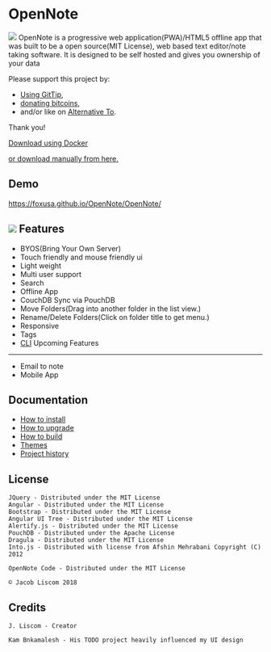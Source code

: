 # OpenNote

![][responsive]
OpenNote is a progressive web application(PWA)/HTML5 offline app that was built to be a open source(MIT License), web based text editor/note taking software.
It is designed to be self hosted and gives you ownership of your data

Please support this project by:
- [Using GitTip][GitTip],
- [donating bitcoins][Bitcoins],
- and/or like on [Alternative To][Alternative].

Thank you!

[Download using Docker][Docker]

[or download manually from here.][Download]


Demo
-------
https://foxusa.github.io/OpenNote/OpenNote/


![][topLevel]
Features
--------
- BYOS(Bring Your Own Server)
- Touch friendly and mouse friendly ui
- Light weight
- Multi user support
- Search
- Offline App
- CouchDB Sync via PouchDB
- Move Folders(Drag into another folder in the list view.)
- Rename/Delete Folders(Click on folder title to get menu.)
- Responsive
- Tags
- [CLI](https://github.com/FoxUSA/OpenNote-CLI)
Upcoming Features
-----------------
- Email to note
- Mobile App

Documentation
-----------------
- [How to install][Install]
- [How to upgrade][Upgrade]
- [How to build](https://github.com/FoxUSA/OpenNote/blob/master/docs/Build.md)
- [Themes][Themes]
- [Project history][History]

License
-------
	JQuery - Distributed under the MIT License
	Angular - Distributed under the MIT License
	Bootstrap - Distributed under the MIT License
	Angular UI Tree - Distributed under the MIT License
	Alertify.js - Distributed under the MIT License
	PouchDB - Distributed under the Apache License
	Dragula - Distributed under the MIT License
	Into.js - Distributed with license from Afshin Mehrabani Copyright (C) 2012

	OpenNote Code - Distributed under the MIT License

	© Jacob Liscom 2018

Credits
-------
	J. Liscom - Creator

	Kam Bnkamalesh - His TODO project heavily influenced my UI design

[topLevel]: https://github.com/FoxUSA/OpenNote/blob/master/docs/screenShots/topLevel.png
[responsive]: https://github.com/FoxUSA/OpenNote/blob/master//docs/screenShots/OpenNote.png

[Install]: https://github.com/FoxUSA/OpenNote/blob/master/docs/Install.md
[History]: https://github.com/FoxUSA/OpenNote/blob/master/docs/History.md
[Upgrade]: https://github.com/FoxUSA/OpenNote/blob/master/docs/Upgrade.md
[Dependencies]: https://github.com/FoxUSA/OpenNote/blob/master/docs/Dependencies.md
[Themes]: https://github.com/FoxUSA/OpenNote/blob/master/docs/Themes.md
[GitTip]: https://www.gittip.com/FoxUSA/
[Bitcoins]: http://blockchain.info/address/15Q2jhnTvxDQm4LvTku68vTzU8j8dcLnLB
[Alternative]: http://alternativeto.net/software/opennote/
[Download]: https://github.com/FoxUSA/OpenNote/releases
[Docker]: https://registry.hub.docker.com/u/foxusa/opennote/
